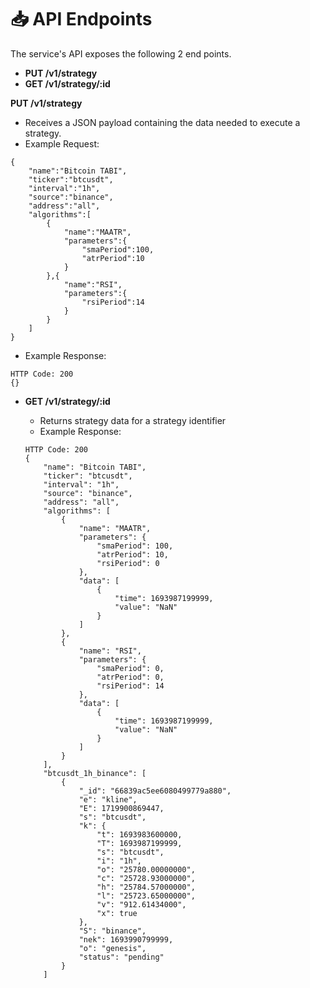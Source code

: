 # 📥 API Endpoints

The service's API exposes the following 2 end points.

* **PUT /v1/strategy**
* **GET /v1/strategy/:id**

**PUT /v1/strategy**

* Receives a JSON payload containing the data needed to execute a strategy.
* Example Request:

```
{
    "name":"Bitcoin TABI",
    "ticker":"btcusdt",
    "interval":"1h",
    "source":"binance", 
    "address":"all",
    "algorithms":[
        {
            "name":"MAATR",
            "parameters":{
                "smaPeriod":100,
                "atrPeriod":10 
            }
        },{
            "name":"RSI",
            "parameters":{
                "rsiPeriod":14 
            }
        }
    ]
}
```

* Example Response:

```
HTTP Code: 200
{}
```

*   **GET /v1/strategy/:id**

    * Returns strategy data for a strategy identifier
    * Example Response:

    ```
    HTTP Code: 200
    {
        "name": "Bitcoin TABI",
        "ticker": "btcusdt",
        "interval": "1h",
        "source": "binance",
        "address": "all",
        "algorithms": [
            {
                "name": "MAATR",
                "parameters": {
                    "smaPeriod": 100,
                    "atrPeriod": 10,
                    "rsiPeriod": 0
                },
                "data": [
                    {
                        "time": 1693987199999,
                        "value": "NaN"
                    }
                ]
            },
            {
                "name": "RSI",
                "parameters": {
                    "smaPeriod": 0,
                    "atrPeriod": 0,
                    "rsiPeriod": 14
                },
                "data": [
                    {
                        "time": 1693987199999,
                        "value": "NaN"
                    }
                ]
            }
        ],
        "btcusdt_1h_binance": [
            {
                "_id": "66839ac5ee6080499779a880",
                "e": "kline",
                "E": 1719900869447,
                "s": "btcusdt",
                "k": {
                    "t": 1693983600000,
                    "T": 1693987199999,
                    "s": "btcusdt",
                    "i": "1h",
                    "o": "25780.00000000",
                    "c": "25728.93000000",
                    "h": "25784.57000000",
                    "l": "25723.65000000",
                    "v": "912.61434000",
                    "x": true
                },
                "S": "binance",
                "nek": 1693990799999,
                "o": "genesis",
                "status": "pending"
            }
        ]

    ```
